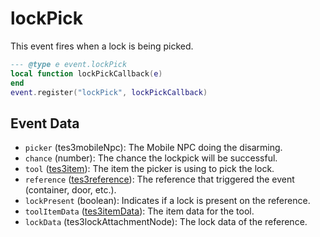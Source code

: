 # lockPick

This event fires when a lock is being picked.

```lua
--- @type e event.lockPick
local function lockPickCallback(e)
end
event.register("lockPick", lockPickCallback)
```

## Event Data

* `picker` (tes3mobileNpc): The Mobile NPC doing the disarming.
* `chance` (number): The chance the lockpick will be successful.
* `tool` ([tes3item](../../types/tes3item)): The item the picker is using to pick the lock.
* `reference` ([tes3reference](../../types/tes3reference)): The reference that triggered the event (container, door, etc.).
* `lockPresent` (boolean): Indicates if a lock is present on the reference.
* `toolItemData` ([tes3itemData](../../types/tes3itemData)): The item data for the tool.
* `lockData` (tes3lockAttachmentNode): The lock data of the reference.

